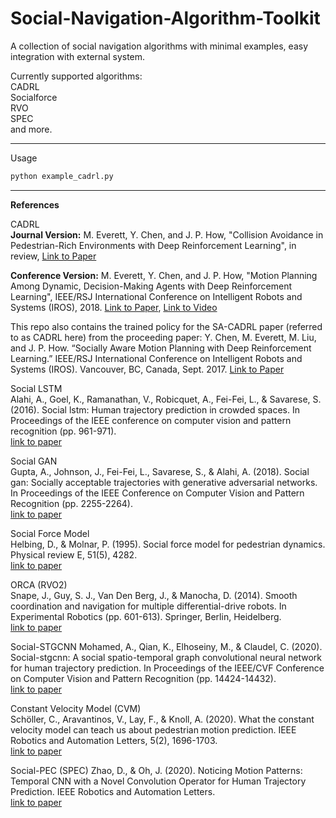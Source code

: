 # Social-Navigation-Algorithm-Toolkit
A collection of social navigation algorithms with minimal examples, easy integration with external system.

Currently supported algorithms:  
CADRL  
Socialforce  
RVO  
SPEC  
and more.

---
Usage
```bash
python example_cadrl.py
```



---
**References** 

CADRL  
**Journal Version:** M. Everett, Y. Chen, and J. P. How, "Collision Avoidance in Pedestrian-Rich Environments with Deep Reinforcement Learning", in review, [Link to Paper](https://arxiv.org/abs/1910.11689)

**Conference Version:** M. Everett, Y. Chen, and J. P. How, "Motion Planning Among Dynamic, Decision-Making Agents with Deep Reinforcement Learning", IEEE/RSJ International Conference on Intelligent Robots and Systems (IROS), 2018. [Link to Paper](https://arxiv.org/abs/1805.01956), [Link to Video](https://www.youtube.com/watch?v=XHoXkWLhwYQ)

This repo also contains the trained policy for the SA-CADRL paper (referred to as CADRL here) from the proceeding paper: Y. Chen, M. Everett, M. Liu, and J. P. How. “Socially Aware Motion Planning with Deep Reinforcement Learning.” IEEE/RSJ International Conference on Intelligent Robots and Systems (IROS). Vancouver, BC, Canada, Sept. 2017. [Link to Paper](https://arxiv.org/abs/1703.08862)   

Social LSTM  
Alahi, A., Goel, K., Ramanathan, V., Robicquet, A., Fei-Fei, L., & Savarese, S. (2016). Social lstm: Human trajectory prediction in crowded spaces. In Proceedings of the IEEE conference on computer vision and pattern recognition (pp. 961-971).  
[link to paper](https://openaccess.thecvf.com/content_cvpr_2016/html/Alahi_Social_LSTM_Human_CVPR_2016_paper.html)

Social GAN  
Gupta, A., Johnson, J., Fei-Fei, L., Savarese, S., & Alahi, A. (2018). Social gan: Socially acceptable trajectories with generative adversarial networks. In Proceedings of the IEEE Conference on Computer Vision and Pattern Recognition (pp. 2255-2264).  
[link to paper](https://arxiv.org/abs/1803.10892)

Social Force Model  
Helbing, D., & Molnar, P. (1995). Social force model for pedestrian dynamics. Physical review E, 51(5), 4282.  
[link to paper](https://arxiv.org/abs/cond-mat/9805244)

ORCA (RVO2)  
Snape, J., Guy, S. J., Van Den Berg, J., & Manocha, D. (2014). Smooth coordination and navigation for multiple differential-drive robots. In Experimental Robotics (pp. 601-613). Springer, Berlin, Heidelberg.  
[link to paper](https://link.springer.com/chapter/10.1007/978-3-642-28572-1_41)

Social-STGCNN
Mohamed, A., Qian, K., Elhoseiny, M., & Claudel, C. (2020). Social-stgcnn: A social spatio-temporal graph convolutional neural network for human trajectory prediction. In Proceedings of the IEEE/CVF Conference on Computer Vision and Pattern Recognition (pp. 14424-14432).  
[link to paper](https://openaccess.thecvf.com/content_CVPR_2020/html/Mohamed_Social-STGCNN_A_Social_Spatio-Temporal_Graph_Convolutional_Neural_Network_for_Human_CVPR_2020_paper.html)

Constant Velocity Model (CVM)  
Schöller, C., Aravantinos, V., Lay, F., & Knoll, A. (2020). What the constant velocity model can teach us about pedestrian motion prediction. IEEE Robotics and Automation Letters, 5(2), 1696-1703.  
[link to paper](https://ieeexplore.ieee.org/abstract/document/8972605?casa_token=5Eby3flWY1IAAAAA:sjTaJbAjP_dSKMA6kDT21HA6fTdyF1ucqWC9LeW-eYk45bDPeYR9BobApeI74UPL8W8VgwuYfg)

Social-PEC (SPEC)
Zhao, D., & Oh, J. (2020). Noticing Motion Patterns: Temporal CNN with a Novel Convolution Operator for Human Trajectory Prediction. IEEE Robotics and Automation Letters.  
[link to paper](https://ieeexplore.ieee.org/abstract/document/9309403/?casa_token=pV4aFJU4-0UAAAAA:NRC5vkADgA7Jd4cmX9HcV4pXuqBxQxAx8-GugQIVSSiTqpOiehJZW1TYo4dBlLUDNWwxHDCCZg)
